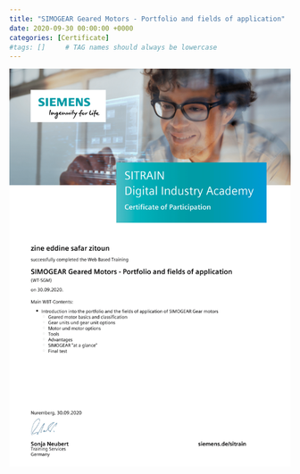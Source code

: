 ```yaml
---
title: "SIMOGEAR Geared Motors - Portfolio and fields of application"
date: 2020-09-30 00:00:00 +0000
categories: [Certificate]
#tags: []     # TAG names should always be lowercase
---
```



![SIMOGEAR Geared Motors - Portfolio and fields of application](../Certs/In_DB_lc.robots.LCPDFCertificateGenerationProductRobot_QA586MK-1.png "SIMOGEAR Geared Motors - Portfolio and fields of application")